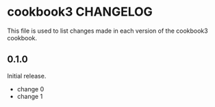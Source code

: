 # cookbook3 CHANGELOG

This file is used to list changes made in each version of the cookbook3 cookbook.

## 0.1.0

Initial release.

- change 0
- change 1
